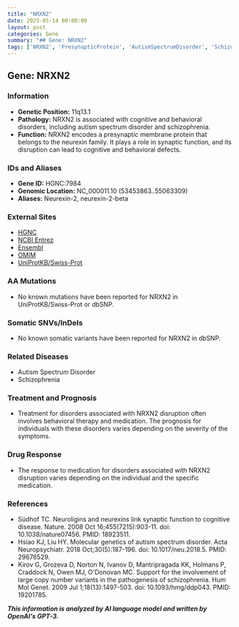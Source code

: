 ```yaml
---
title: "NRXN2"
date: 2023-05-14 00:00:00
layout: post
categories: Gene
summary: "## Gene: NRXN2"
tags: ['NRXN2', 'PresynapticProtein', 'AutismSpectrumDisorder', 'Schizophrenia', 'SynapticFunction', 'BehavioralTherapy', 'Medication', 'CognitiveDisorders']
---
```


## Gene: NRXN2

### Information
- **Genetic Position:** 11q13.1
- **Pathology:** NRXN2 is associated with cognitive and behavioral disorders, including autism spectrum disorder and schizophrenia.
- **Function:** NRXN2 encodes a presynaptic membrane protein that belongs to the neurexin family. It plays a role in synaptic function, and its disruption can lead to cognitive and behavioral defects.

### IDs and Aliases
- **Gene ID:** HGNC:7984
- **Genomic Location:** NC_000011.10 (53453863..55063309)
- **Aliases:** Neurexin-2, neurexin-2-beta

### External Sites
- [HGNC]([Click](https://www.genenames.org/data/gene-symbol-report/#!/hgnc_id/HGNC:7984))
- [NCBI Entrez]([Click](https://www.ncbi.nlm.nih.gov/gene/9378))
- [Ensembl]([Click](https://www.ensembl.org/Homo_sapiens/Gene/Summary?db=core;g=ENSG00000170154;r=11:53453863-55063309))
- [OMIM]([Click](https://www.omim.org/entry/600565))
- [UniProtKB/Swiss-Prot]([Click](https://www.uniprot.org/uniprot/Q9ULB1))

### AA Mutations
- No known mutations have been reported for NRXN2 in UniProtKB/Swiss-Prot or dbSNP.

### Somatic SNVs/InDels
- No known somatic variants have been reported for NRXN2 in dbSNP.

### Related Diseases
- Autism Spectrum Disorder
- Schizophrenia

### Treatment and Prognosis
- Treatment for disorders associated with NRXN2 disruption often involves behavioral therapy and medication. The prognosis for individuals with these disorders varies depending on the severity of the symptoms.

### Drug Response
- The response to medication for disorders associated with NRXN2 disruption varies depending on the individual and the specific medication.

### References
- Südhof TC. Neuroligins and neurexins link synaptic function to cognitive disease. Nature. 2008 Oct 16;455(7215):903-11. doi: 10.1038/nature07456. PMID: 18923511.
- Hsiao KJ, Liu HY. Molecular genetics of autism spectrum disorder. Acta Neuropsychiatr. 2018 Oct;30(5):187-196. doi: 10.1017/neu.2018.5. PMID: 29676529.
- Kirov G, Grozeva D, Norton N, Ivanov D, Mantripragada KK, Holmans P, Craddock N, Owen MJ, O'Donovan MC. Support for the involvement of large copy number variants in the pathogenesis of schizophrenia. Hum Mol Genet. 2009 Jul 1;18(13):1497-503. doi: 10.1093/hmg/ddp043. PMID: 19201785.

**_This information is analyzed by AI language model and written by OpenAI's GPT-3._**